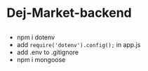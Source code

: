 # Dej-Market-backend

## 
- npm i dotenv
- add `require('dotenv').config();` in app.js
- add .env to .gitignore
- npm i mongoose
